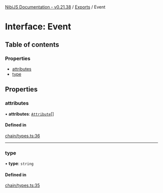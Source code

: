 [NibiJS Documentation - v0.21.38](../intro.md) / [Exports](../modules.md) / Event

# Interface: Event

## Table of contents

### Properties

- [attributes](Event.md#attributes)
- [type](Event.md#type)

## Properties

### attributes

• **attributes**: [`Attribute`](Attribute.md)[]

#### Defined in

[chain/types.ts:36](https://github.com/NibiruChain/ts-sdk/blob/7a9e071/packages/nibijs/src/chain/types.ts#L36)

---

### type

• **type**: `string`

#### Defined in

[chain/types.ts:35](https://github.com/NibiruChain/ts-sdk/blob/7a9e071/packages/nibijs/src/chain/types.ts#L35)
